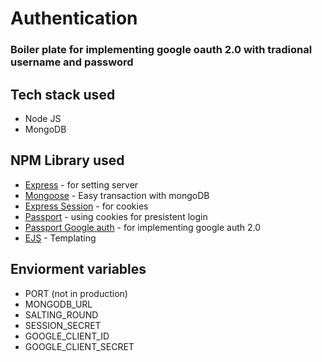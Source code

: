 # Authentication

### Boiler plate for implementing google oauth 2.0 with tradional username and password

## Tech stack used

- Node JS
- MongoDB

## NPM Library used

- [Express]() - for setting server
- [Mongoose]() - Easy transaction with mongoDB
- [Express Session]() - for cookies
- [Passport]() - using cookies for presistent login
- [Passport Google auth]() - for implementing google auth 2.0
- [EJS]() - Templating

## Enviorment variables

- PORT (not in production)
- MONGODB_URL
- SALTING_ROUND
- SESSION_SECRET
- GOOGLE_CLIENT_ID
- GOOGLE_CLIENT_SECRET
